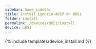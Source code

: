 ```yaml
---
sidebar: home_sidebar
title: Install Lynnrin-AOSP on d851
folder: install
permalink: /devices/d851/install
device: d851
---
```

{% include templates/device_install.md %}
